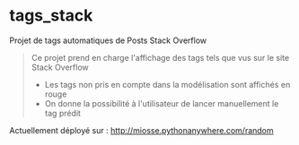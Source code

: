 # tags_stack
Projet de tags automatiques de Posts Stack Overflow

> Ce projet prend en charge l'affichage des tags tels que vus sur le site Stack Overflow
> - Les tags non pris en compte dans la modélisation sont affichés en rouge
> - On donne la possibilité à l'utilisateur de lancer manuellement le tag prédit

Actuellement déployé sur : http://miosse.pythonanywhere.com/random
